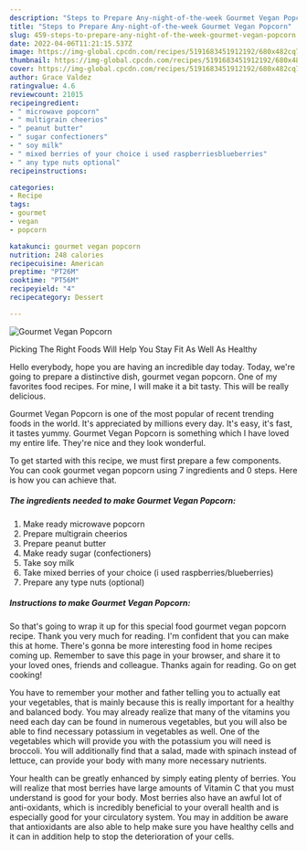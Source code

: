 ```yaml
---
description: "Steps to Prepare Any-night-of-the-week Gourmet Vegan Popcorn"
title: "Steps to Prepare Any-night-of-the-week Gourmet Vegan Popcorn"
slug: 459-steps-to-prepare-any-night-of-the-week-gourmet-vegan-popcorn
date: 2022-04-06T11:21:15.537Z
image: https://img-global.cpcdn.com/recipes/5191683451912192/680x482cq70/gourmet-vegan-popcorn-recipe-main-photo.jpg
thumbnail: https://img-global.cpcdn.com/recipes/5191683451912192/680x482cq70/gourmet-vegan-popcorn-recipe-main-photo.jpg
cover: https://img-global.cpcdn.com/recipes/5191683451912192/680x482cq70/gourmet-vegan-popcorn-recipe-main-photo.jpg
author: Grace Valdez
ratingvalue: 4.6
reviewcount: 21015
recipeingredient:
- " microwave popcorn"
- " multigrain cheerios"
- " peanut butter"
- " sugar confectioners"
- " soy milk"
- " mixed berries of your choice i used raspberriesblueberries"
- " any type nuts optional"
recipeinstructions:

categories:
- Recipe
tags:
- gourmet
- vegan
- popcorn

katakunci: gourmet vegan popcorn 
nutrition: 248 calories
recipecuisine: American
preptime: "PT26M"
cooktime: "PT56M"
recipeyield: "4"
recipecategory: Dessert

---
```



![Gourmet Vegan Popcorn](https://img-global.cpcdn.com/recipes/5191683451912192/680x482cq70/gourmet-vegan-popcorn-recipe-main-photo.jpg)

Picking The Right Foods Will Help You Stay Fit As Well As Healthy

Hello everybody, hope you are having an incredible day today. Today, we're going to prepare a distinctive dish, gourmet vegan popcorn. One of my favorites food recipes. For mine, I will make it a bit tasty. This will be really delicious.



Gourmet Vegan Popcorn is one of the most popular of recent trending foods in the world. It's appreciated by millions every day. It's easy, it's fast, it tastes yummy. Gourmet Vegan Popcorn is something which I have loved my entire life. They're nice and they look wonderful.


To get started with this recipe, we must first prepare a few components. You can cook gourmet vegan popcorn using 7 ingredients and 0 steps. Here is how you can achieve that.

<!--inarticleads1-->

##### The ingredients needed to make Gourmet Vegan Popcorn:

1. Make ready  microwave popcorn
1. Prepare  multigrain cheerios
1. Prepare  peanut butter
1. Make ready  sugar (confectioners)
1. Take  soy milk
1. Take  mixed berries of your choice (i used raspberries/blueberries)
1. Prepare  any type nuts (optional)




<!--inarticleads2-->

##### Instructions to make Gourmet Vegan Popcorn:





So that's going to wrap it up for this special food gourmet vegan popcorn recipe. Thank you very much for reading. I'm confident that you can make this at home. There's gonna be more interesting food in home recipes coming up. Remember to save this page in your browser, and share it to your loved ones, friends and colleague. Thanks again for reading. Go on get cooking!

You have to remember your mother and father telling you to actually eat your vegetables, that is mainly because this is really important for a healthy and balanced body. You may already realize that many of the vitamins you need each day can be found in numerous vegetables, but you will also be able to find necessary potassium in vegetables as well. One of the vegetables which will provide you with the potassium you will need is broccoli. You will additionally find that a salad, made with spinach instead of lettuce, can provide your body with many more necessary nutrients.

Your health can be greatly enhanced by simply eating plenty of berries. You will realize that most berries have large amounts of Vitamin C that you must understand is good for your body. Most berries also have an awful lot of anti-oxidants, which is incredibly beneficial to your overall health and is especially good for your circulatory system. You may in addition be aware that antioxidants are also able to help make sure you have healthy cells and it can in addition help to stop the deterioration of your cells.

